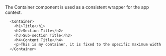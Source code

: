 The Container component is used as a consistent wrapper for the app context.

```js
  <Container>
    <h1>Title</h1>
    <h2>Section Title</h2>
    <h3>Sub-section Title</h3>
    <h4>Content Title</h4>
    <p>This is my container, it is fixed to the specific maximum width and standard height.</p>
  </Container>
```